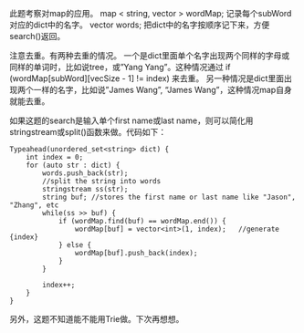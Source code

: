 此题考察对map的应用。 
map < string, vector > wordMap; 
记录每个subWord对应的dict中的名字。 
vector words; 
把dict中的名字按顺序记下来，方便search()返回。

注意去重。有两种去重的情况。 
一个是dict里面单个名字出现两个同样的字母或同样的单词时，比如说tree，或”Yang Yang”。这种情况通过 
if (wordMap[subWord][vecSize - 1] != index) 
来去重。 
另一种情况是dict里面出现两个一样的名字，比如说”James Wang”, “James Wang”，这种情况map自身就能去重。

如果这题的search是输入单个first name或last name，则可以简化用stringstream或split()函数来做。代码如下：

    Typeahead(unordered_set<string> dict) {
        int index = 0;
        for (auto str : dict) {
            words.push_back(str); 
            //split the string into words
            stringstream ss(str);
            string buf; //stores the first name or last name like "Jason", "Zhang", etc
            while(ss >> buf) {
                if (wordMap.find(buf) == wordMap.end()) {
                    wordMap[buf] = vector<int>(1, index);   //generate {index}
                } else {
                    wordMap[buf].push_back(index);
                }
            }

            index++;
        }
    }

另外，这题不知道能不能用Trie做。下次再想想。
